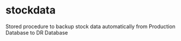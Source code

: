 # stockdata

Stored procedure to backup stock data automatically from Production Database to DR Database

